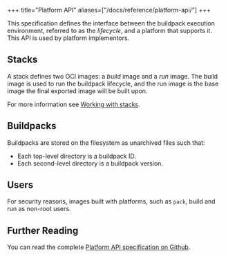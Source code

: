 +++
title="Platform API"
aliases=["/docs/reference/platform-api/"]
+++

This specification defines the interface between the buildpack execution environment,
referred to as the *lifecycle*, and a platform that supports it.
This API is used by platform implementors.

<!--more-->

## Stacks

A stack defines two OCI images: a *build* image and a *run* image. The build image
is used to run the buildpack lifecycle, and the run image is the base image the
final exported image will be built upon.

For more information see [Working with stacks](/docs/concepts/components/stack).

## Buildpacks

Buildpacks are stored on the filesystem as unarchived files such that:

* Each top-level directory is a buildpack ID.
* Each second-level directory is a buildpack version.

## Users
For security reasons, images built with platforms, such as `pack`, build and run as non-root users.

## Further Reading

You can read the complete [Platform API specification on Github](https://github.com/buildpacks/spec/blob/main/platform.md).
